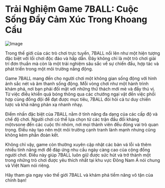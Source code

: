 # Trải Nghiệm Game 7BALL: Cuộc Sống Đầy Cảm Xúc Trong Khoang Cầu

![Image](https://github.com/user-attachments/assets/bd51ea9f-0666-407b-a7a7-98ead6de688c)

Trong thế giới của các trò chơi trực tuyến, 7BALL nổi lên như một hiện tượng đặc biệt với lối chơi độc đáo và hấp dẫn. Đây không chỉ là một trò chơi giải trí đơn thuần mà còn là một trải nghiệm sâu sắc về sự chiến đấu, hợp tác và phát triển trong một môi trường năng động.

Game 7BALL mang đến cho người chơi một không gian sống động với hình ảnh sắc nét và âm thanh sống động. Mỗi vòng chơi như một hành trình khám phá, nơi bạn phải đối mặt với những thử thách mới mẻ và đầy thú vị. Từ việc điều khiển quả bóng thông qua các chướng ngại vật đến việc phối hợp cùng đồng đội để đạt được mục tiêu, 7BALL đòi hỏi cả tư duy chiến lược và khả năng phản xạ nhanh nhạy.

Điểm nhấn đặc biệt của 7BALL nằm ở tính năng đa dạng của các cấp độ và chế độ chơi. Người chơi có thể lựa chọn từ các trận đấu đối kháng mộtvsone đến các cuộc thi nhóm, nơi mọi thành viên đều đóng vai trò quan trọng. Điều này tạo nên một môi trường cạnh tranh lành mạnh nhưng cũng không kém phần đoàn kết.

Không chỉ vậy, game còn thường xuyên cập nhật các bản vá lỗi và thêm nhiều tính năng mới để đáp ứng nhu cầu ngày càng cao của cộng đồng người chơi. Điều này giúp 7BALL luôn giữ được sức hút và trở thành một trong những trò chơi được yêu thích nhất tại khu vực Đông Nam Á nói chung và Việt Nam nói riêng.

Hãy tham gia ngay vào thế giới 7BALL và khám phá tiềm năng vô tận của chính bạn!